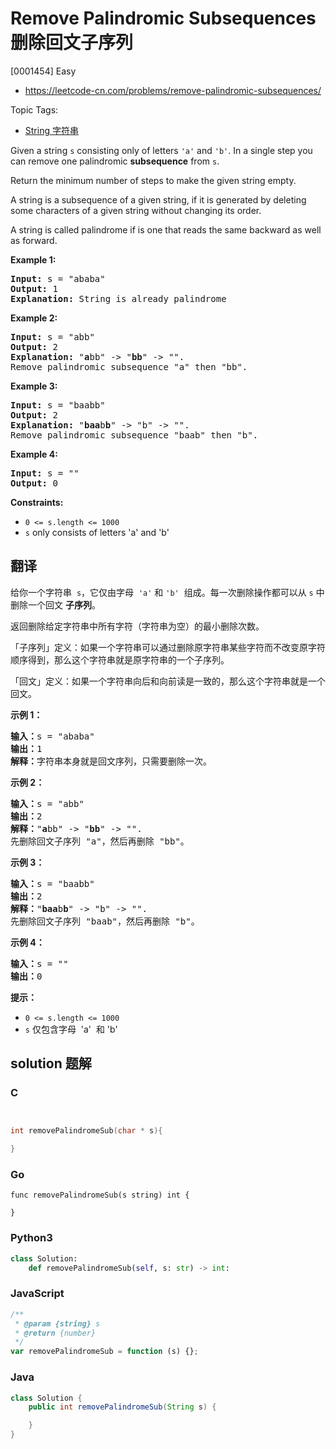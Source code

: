 # Remove Palindromic Subsequences 删除回文子序列

[0001454] Easy

- https://leetcode-cn.com/problems/remove-palindromic-subsequences/

Topic Tags:

- [String 字符串](https://leetcode-cn.com/tag/string/)

Given a string `s` consisting only of letters `'a'` and `'b'`. In a single step you can remove one palindromic **subsequence** from `s`.

Return the minimum number of steps to make the given string empty.

A string is a subsequence of a given string, if it is generated by deleting some characters of a given string without changing its order.

A string is called palindrome if is one that reads the same backward as well as forward.

**Example 1:**

<pre><strong>Input:</strong> s = "ababa"
<strong>Output:</strong> 1
<strong>Explanation:</strong> String is already palindrome
</pre>

**Example 2:**

<pre><strong>Input:</strong> s = "abb"
<strong>Output:</strong> 2
<strong>Explanation:</strong> "<strong>a</strong>bb" -&gt; "<strong>bb</strong>" -&gt; "". 
Remove palindromic subsequence "a" then "bb".
</pre>

**Example 3:**

<pre><strong>Input:</strong> s = "baabb"
<strong>Output:</strong> 2
<strong>Explanation:</strong> "<strong>baa</strong>b<strong>b</strong>" -&gt; "b" -&gt; "". 
Remove palindromic subsequence "baab" then "b".
</pre>

**Example 4:**

<pre><strong>Input:</strong> s = ""
<strong>Output:</strong> 0
</pre>

**Constraints:**

- `0 <= s.length <= 1000`
- `s` only consists of letters 'a' and 'b'

## 翻译

给你一个字符串  `s`，它仅由字母  `'a'` 和 `'b'`  组成。每一次删除操作都可以从 `s` 中删除一个回文 **子序列**。

返回删除给定字符串中所有字符（字符串为空）的最小删除次数。

「子序列」定义：如果一个字符串可以通过删除原字符串某些字符而不改变原字符顺序得到，那么这个字符串就是原字符串的一个子序列。

「回文」定义：如果一个字符串向后和向前读是一致的，那么这个字符串就是一个回文。

**示例 1：**

<pre><strong>输入：</strong>s = "ababa"
<strong>输出：</strong>1
<strong>解释：</strong>字符串本身就是回文序列，只需要删除一次。
</pre>

**示例 2：**

<pre><strong>输入：</strong>s = "abb"
<strong>输出：</strong>2
<strong>解释：</strong>"<strong>a</strong>bb" -&gt; "<strong>bb</strong>" -&gt; "". 
先删除回文子序列 "a"，然后再删除 "bb"。
</pre>

**示例 3：**

<pre><strong>输入：</strong>s = "baabb"
<strong>输出：</strong>2
<strong>解释：</strong>"<strong>baa</strong>b<strong>b</strong>" -&gt; "b" -&gt; "". 
先删除回文子序列 "baab"，然后再删除 "b"。
</pre>

**示例 4：**

<pre><strong>输入：</strong>s = ""
<strong>输出：</strong>0
</pre>

**提示：**

- `0 <= s.length <= 1000`
- `s` 仅包含字母  'a'  和 'b'

## solution 题解

### C

```c


int removePalindromeSub(char * s){

}


```

### Go

```golang
func removePalindromeSub(s string) int {

}
```

### Python3

```python
class Solution:
    def removePalindromeSub(self, s: str) -> int:

```

### JavaScript

```javascript
/**
 * @param {string} s
 * @return {number}
 */
var removePalindromeSub = function (s) {};
```

### Java

```java
class Solution {
    public int removePalindromeSub(String s) {

    }
}
```

